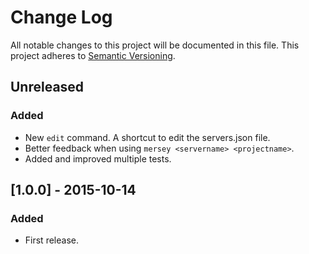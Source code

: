 # Change Log

All notable changes to this project will be documented in this file.
This project adheres to [Semantic Versioning](http://semver.org/).

## Unreleased
### Added
- New `edit` command. A shortcut to edit the servers.json file.
- Better feedback when using `mersey <servername> <projectname>`.
- Added and improved multiple tests.

## [1.0.0] - 2015-10-14
### Added
- First release.